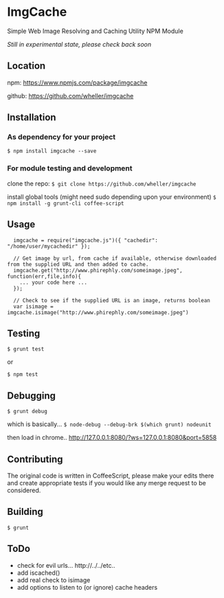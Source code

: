 ImgCache
========

Simple Web Image Resolving and Caching Utility NPM Module

*Still in experimental state, please check back soon*


## Location

  npm: https://www.npmjs.com/package/imgcache

  github: https://github.com/wheller/imgcache


## Installation
  
  ### As dependency for your project
  `$ npm install imgcache --save`

  ### For module testing and development
  clone the repo:
  `$ git clone https://github.com/wheller/imgcache`

  install global tools (might need sudo depending upon your environment)
  `$ npm install -g grunt-cli coffee-script`


## Usage
  
```
  imgcache = require("imgcache.js")({ "cachedir": "/home/user/mycachedir" });

  // Get image by url, from cache if available, otherwise downloaded from the supplied URL and then added to cache.
  imgcache.get("http://www.phirephly.com/someimage.jpeg", function(err,file,info){
    ... your code here ...
  });

  // Check to see if the supplied URL is an image, returns boolean
  var isimage = imgcache.isimage("http://www.phirephly.com/someimage.jpeg")
```


## Testing

  `$ grunt test`

  or

  `$ npm test`


## Debugging

  `$ grunt debug`

  which is basically...
  `$ node-debug --debug-brk $(which grunt) nodeunit`

  then load in chrome..
  http://127.0.0.1:8080/?ws=127.0.0.1:8080&port=5858


## Contributing

  The original code is written in CoffeeScript, please make your edits there and create appropriate tests if you would like any merge request to be considered.


## Building

  `$ grunt`


## ToDo

  * check for evil urls... http://../../etc..
  * add iscached()
  * add real check to isimage
  * add options to listen to (or ignore) cache headers


